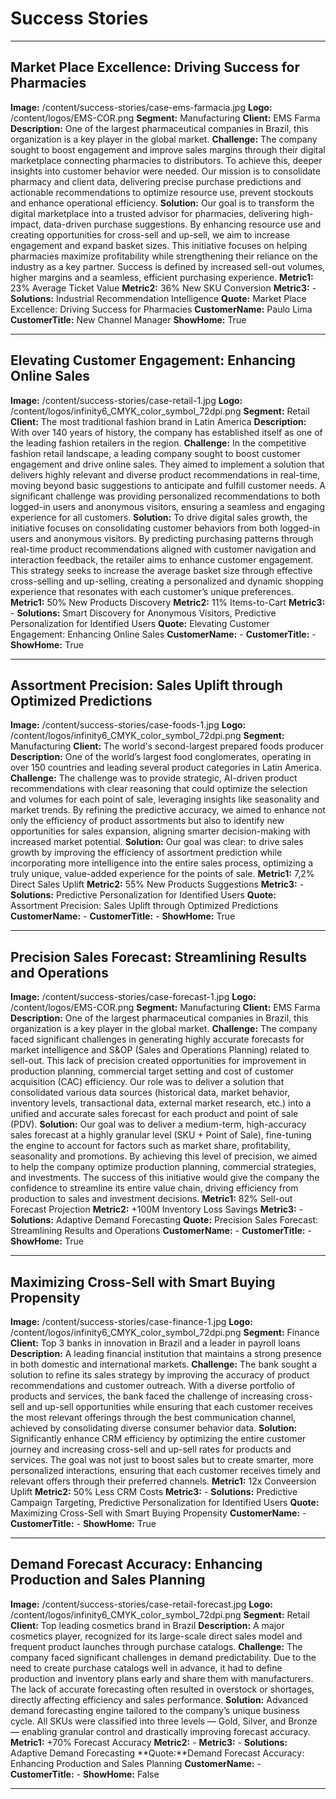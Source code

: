 # Success Stories

---

## Market Place Excellence: Driving Success for Pharmacies
**Image:** /content/success-stories/case-ems-farmacia.jpg
**Logo:** /content/logos/EMS-COR.png
**Segment:** Manufacturing
**Client:** EMS Farma
**Description:** One of the largest pharmaceutical companies in Brazil, this organization is a key player in the global market.
**Challenge:** The company sought to boost engagement and improve sales margins through their digital marketplace connecting pharmacies to distributors. To achieve this, deeper insights into customer behavior were needed. Our mission is to consolidate pharmacy and client data, delivering precise purchase predictions and actionable recommendations to optimize resource use, prevent stockouts and enhance operational efficiency.
**Solution:** Our goal is to transform the digital marketplace into a trusted advisor for pharmacies, delivering high-impact, data-driven purchase suggestions. By enhancing resource use and creating opportunities for cross-sell and up-sell, we aim to increase engagement and expand basket sizes. This initiative focuses on helping pharmacies maximize profitability while strengthening their reliance on the industry as a key partner. Success is defined by increased sell-out volumes, higher margins and a seamless, efficient purchasing experience.
**Metric1:** 23% Average Ticket Value
**Metric2:** 36% New SKU Conversion
**Metric3:** -
**Solutions:** Industrial Recommendation Intelligence
**Quote:** Market Place Excellence: Driving Success for Pharmacies
**CustomerName:** Paulo Lima
**CustomerTitle:** New Channel Manager
**ShowHome:** True

---

## Elevating Customer Engagement: Enhancing Online Sales
**Image:** /content/success-stories/case-retail-1.jpg
**Logo:** /content/logos/infinity6_CMYK_color_symbol_72dpi.png
**Segment:** Retail
**Client:** The most traditional fashion brand in Latin America
**Description:** With over 140 years of history, the company has established itself as one of the leading fashion retailers in the region.
**Challenge:** In the competitive fashion retail landscape, a leading company sought to boost customer engagement and drive online sales. They aimed to implement a solution that delivers highly relevant and diverse product recommendations in real-time, moving beyond basic suggestions to anticipate and fulfill customer needs. A significant challenge was providing personalized recommendations to both logged-in users and anonymous visitors, ensuring a seamless and engaging experience for all customers.
**Solution:** To drive digital sales growth, the initiative focuses on consolidating customer behaviors from both logged-in users and anonymous visitors. By predicting purchasing patterns through real-time product recommendations aligned with customer navigation and interaction feedback, the retailer aims to enhance customer engagement.
This strategy seeks to increase the average basket size through effective cross-selling and up-selling, creating a personalized and dynamic shopping experience that resonates with each customer’s unique preferences.
**Metric1:** 50% New Products Discovery
**Metric2:** 11% Items-to-Cart
**Metric3:** -
**Solutions:** Smart Discovery for Anonymous Visitors, Predictive Personalization for Identified Users
**Quote:** Elevating Customer Engagement: Enhancing Online Sales
**CustomerName:** -
**CustomerTitle:** -
**ShowHome:** True

---

## Assortment Precision: Sales Uplift through Optimized Predictions
**Image:** /content/success-stories/case-foods-1.jpg
**Logo:** /content/logos/infinity6_CMYK_color_symbol_72dpi.png
**Segment:** Manufacturing 
**Client:** The world's second-largest prepared foods producer
**Description:** One of the world’s largest food conglomerates, operating in over 150 countries and leading several product categories in Latin America.
**Challenge:** The challenge was to provide strategic, AI-driven product recommendations with clear reasoning that could optimize the selection and volumes for each point of sale, leveraging insights like seasonality and market trends. By refining the predictive accuracy, we aimed to enhance not only the efficiency of product assortments but also to identify new opportunities for sales expansion, aligning smarter decision-making with increased market potential.
**Solution:** Our goal was clear: to drive sales growth by improving the efficiency of assortment prediction while incorporating more intelligence into the entire sales process, optimizing a truly unique, value-added experience for the points of sale.
**Metric1:** 7,2% Direct Sales Uplift
**Metric2:** 55% New Products Suggestions
**Metric3:** -
**Solutions:** Predictive Personalization for Identified Users
**Quote:** Assortment Precision: Sales Uplift through Optimized Predictions
**CustomerName:** -
**CustomerTitle:** -
**ShowHome:** True

---

## Precision Sales Forecast: Streamlining Results and Operations
**Image:** /content/success-stories/case-forecast-1.jpg
**Logo:** /content/logos/EMS-COR.png
**Segment:** Manufacturing
**Client:** EMS Farma
**Description:** One of the largest pharmaceutical companies in Brazil, this organization is a key player in the global market.
**Challenge:** The company faced significant challenges in generating highly accurate forecasts for market intelligence and S&OP (Sales and Operations Planning) related to sell-out. This lack of precision created opportunities for improvement in production planning, commercial target setting and cost of customer acquisition (CAC) efficiency. Our role was to deliver a solution that consolidated various data sources (historical data, market behavior, inventory levels, transactional data, external market research, etc.) into a unified and accurate sales forecast for each product and point of sale (PDV).
**Solution:** Our goal was to deliver a medium-term, high-accuracy sales forecast at a highly granular level (SKU + Point of Sale), fine-tuning the engine to account for factors such as market share, profitability, seasonality and promotions. By achieving this level of precision, we aimed to help the company optimize production planning, commercial strategies, and investments. The success of this initiative would give the company the confidence to streamline its entire value chain, driving efficiency from production to sales and investment decisions.
**Metric1:** 82% Sell-out Forecast Projection
**Metric2:** +100M Inventory Loss Savings
**Metric3:** -
**Solutions:** Adaptive Demand Forecasting
**Quote:** Precision Sales Forecast: Streamlining Results and Operations
**CustomerName:** -
**CustomerTitle:** -
**ShowHome:** True

---

## Maximizing Cross-Sell with Smart Buying Propensity
**Image:** /content/success-stories/case-finance-1.jpg
**Logo:** /content/logos/infinity6_CMYK_color_symbol_72dpi.png
**Segment:** Finance
**Client:** Top 3 banks in innovation in Brazil and a leader in payroll loans
**Description:** A leading financial institution that maintains a strong presence in both domestic and international markets.
**Challenge:** The bank sought a solution to refine its sales strategy by improving the accuracy of product recommendations and customer outreach. With a diverse portfolio of products and services, the bank faced the challenge of increasing cross-sell and up-sell opportunities while ensuring that each customer receives the most relevant offerings through the best communication channel, achieved by consolidating diverse consumer behavior data.
**Solution:** Significantly enhance CRM efficiency by optimizing the entire customer journey and increasing cross-sell and up-sell rates for products and services. The goal was not just to boost sales but to create smarter, more personalized interactions, ensuring that each customer receives timely and relevant offers through their preferred channels.
**Metric1:** 12x Conveersion Uplift
**Metric2:** 50% Less CRM Costs
**Metric3:** -
**Solutions:** Predictive Campaign Targeting, Predictive Personalization for Identified Users
**Quote:** Maximizing Cross-Sell with Smart Buying Propensity
**CustomerName:** -
**CustomerTitle:** -
**ShowHome:** True

---

## Demand Forecast Accuracy: Enhancing Production and Sales Planning
**Image:** /content/success-stories/case-retail-forecast.jpg
**Logo:** /content/logos/infinity6_CMYK_color_symbol_72dpi.png
**Segment:** Retail
**Client:** Top leading cosmetics brand in Brazil
**Description:** A major cosmetics player, recognized for its large-scale direct sales model and frequent product launches through purchase catalogs.
**Challenge:** The company faced significant challenges in demand predictability. Due to the need to create purchase catalogs well in advance, it had to define production and inventory plans early and share them with manufacturers. The lack of accurate forecasting often resulted in overstock or shortages, directly affecting efficiency and sales performance.
**Solution:** Advanced demand forecasting engine tailored to the company’s unique business cycle. All SKUs were classified into three levels — Gold, Silver, and Bronze — enabling granular control and drastically improving forecast accuracy.
**Metric1:** +70% Forecast Accuracy
**Metric2:** -
**Metric3:** -
**Solutions:** Adaptive Demand Forecasting
**Quote:**Demand Forecast Accuracy: Enhancing Production and Sales Planning
**CustomerName:** -
**CustomerTitle:** -
**ShowHome:** False

---
